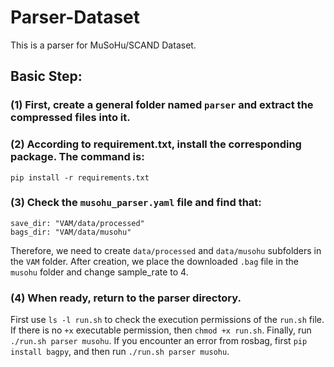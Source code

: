 # Parser-Dataset
This is a parser for MuSoHu/SCAND Dataset.
## Basic Step:
### (1) First, create a general folder named `parser` and extract the compressed files into it.
### (2) According to requirement.txt, install the corresponding package. The command is:
```
pip install -r requirements.txt
```
### (3) Check the `musohu_parser.yaml` file and find that:
```
save_dir: "VAM/data/processed"
bags_dir: "VAM/data/musohu"
```
Therefore, we need to create `data/processed` and `data/musohu` subfolders in the `VAM` folder. After creation, we place the downloaded `.bag` file in the `musohu` folder and change sample_rate to 4.
### (4) When ready, return to the parser directory. 
First use `ls -l run.sh` to check the execution permissions of the `run.sh` file. If there is no `+x` executable permission, then `chmod +x run.sh`. Finally, run `./run.sh parser musohu`. If you encounter an error from rosbag, first `pip install bagpy`, and then run `./run.sh parser musohu`.
